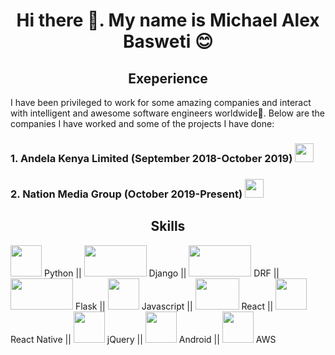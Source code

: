 <h1 align="center">Hi there 👋. My name is Michael Alex Basweti 😊</h1>

<h2 align="center">Exeperience</h2>
<p><sm>I have been privileged to work for some amazing companies and interact with intelligent and awesome software engineers worldwide💪. Below are the companies I have worked and some of the projects I have done:</sm></p>

<h3>1. Andela Kenya Limited (September 2018-October 2019) <img src="https://pbs.twimg.com/profile_images/1148217687442624513/W7czOPZB_400x400.png" width="30" height="30"/></h3>

<h3>2. Nation Media Group (October 2019-Present) <img src="https://www.nationmedia.com/wp-content/themes/nmg/dist/img/nmg-logo-blue.svg" width="30" height="30"/></h3>

<h2 align="center">Skills</h2>
<p><img src="https://cdn3.iconfinder.com/data/icons/logos-and-brands-adobe/512/267_Python-512.png" width="50" height="50"/> Python ||
<img src="https://e7.pngegg.com/pngimages/159/366/png-clipart-django-python-computer-icons-logo-python-text-label.png" width="100" height="50"/> Django ||
<img src="https://miro.medium.com/max/700/1*kR89JbQQK9aAkNVyxE63pg.png" width="100" height="50"/> DRF ||
<img src="https://miro.medium.com/max/1079/1*nvtdCw77Al6LgV8wt_ma6Q.png" width="100" height="50"/> Flask ||
<img src="https://www.devexhub.com/wp-content/uploads/2019/12/javascript-icon-png-23.png" width="50" height="50"/> Javascript ||
<img src="https://upload.wikimedia.org/wikipedia/commons/thumb/a/a7/React-icon.svg/1280px-React-icon.svg.png" width="70" height="50"/> React ||
<img src="https://www.nicepng.com/png/detail/222-2224770_react-native-icon-png.png" width="50" height="50"/> React Native ||
<img src="https://cdn.iconscout.com/icon/free/png-512/jquery-10-1175155.png" width="50" height="50"/> jQuery ||
<img src="https://cdn1.iconfinder.com/data/icons/logotypes/32/android-512.png" width="50" height="50"/> Android ||
<img src="https://img.icons8.com/color/452/amazon-web-services.png" width="50" height="50"/> AWS</p>



<!--
**michael-basweti/michael-basweti** is a ✨ _special_ ✨ repository because its `README.md` (this file) appears on your GitHub profile.

Here are some ideas to get you started:

- 🔭 I’m currently working on ...
- 🌱 I’m currently learning ...
- 👯 I’m looking to collaborate on ...
- 🤔 I’m looking for help with ...
- 💬 Ask me about ...
- 📫 How to reach me: ...
- 😄 Pronouns: ...
- ⚡ Fun fact: ...
-->
